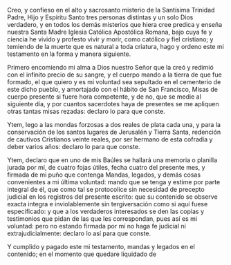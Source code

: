 Creo, y confieso en el alto y sacrosanto misterio de la Santísima Trinidad Padre, Hijo y Espíritu Santo tres personas distintas y un solo Dios verdadero, y en todos los demás misterios que hiera cree predica y enseña nuestra Santa Madre Iglesia Católica Apostólica Romana, bajo cuya fe y ciencia he vivido y profesto vivir y morir, como católico y fiel cristiano; y temiendo de la muerte que es natural a toda criatura, hago y ordeno este mi testamento en la forma y manera siguiente.

Primero encomiendo mi alma a Dios nuestro Señor que la creó y redimió con el infinito precio de su sangre, y el cuerpo mando a la tierra de que fue formado, el que quiero y es mi voluntad sea sepultado en el cementerio de este dicho pueblo, y amortajado con el hábito de San Francisco, Misas de cuerpo presente si fuere hora competente, y de no, que se medie al siguiente día, y por cuantos sacerdotes haya de presentes se me apliquen otras tantas misas rezadas: declaro lo para que conste.

Ytem, lego a las mondas forzosas a dos reales de plata cada una, y para la conservación de los santos lugares de Jerusalén y Tierra Santa, redención de cautivos Cristianos veinte reales, por ser hermano de esta cofradía y deber varios años: declaro lo para que conste.

Ytem, declaro que en uno de mis Baúles se hallará una memoria o planilla jurada por mí, de cuatro fojas útiles, fecha cuatro del presente mes, y firmada de mi puño que contenga Mandas, legados, y demás cosas convenientes a mi última voluntad: mando que se tenga y estime por parte integral de él, que como tal se protocolice sin necesidad de precepto judicial en los registros del presente escrito: que su contenido se observe exacta integra e inviolablemente sin tergiversación como si aquí fuese especificado: y que a los verdaderos interesados se den las copias y testimonios que pidan de las que les correspondan, pues así es mi voluntad: pero no estando firmada por mí no haga fe judicial ni extrajudicialmente: declaro lo así para que conste.

Y cumplido y pagado este mi testamento, mandas y legados en el contenido; en el momento que quedare liquidado de